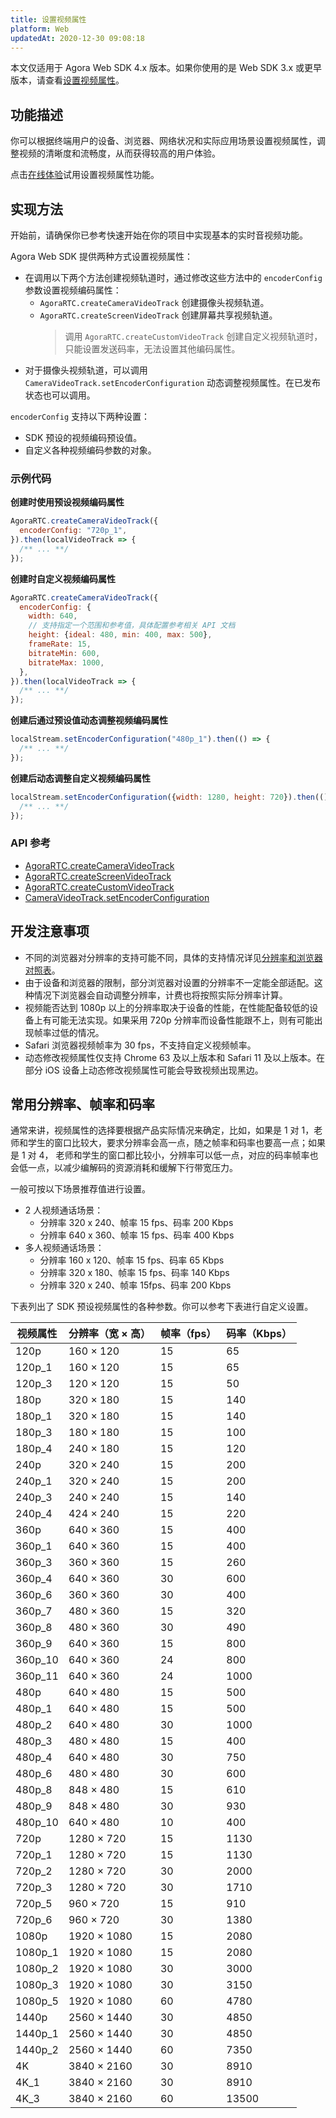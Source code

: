 ```yaml
---
title: 设置视频属性
platform: Web
updatedAt: 2020-12-30 09:08:18
---
```


<div class="alert note">本文仅适用于 Agora Web SDK 4.x 版本。如果你使用的是 Web SDK 3.x 或更早版本，请查看<a href="./video_profile_web?platform=Web">设置视频属性</a>。</li></div>

## 功能描述

你可以根据终端用户的设备、浏览器、网络状况和实际应用场景设置视频属性，调整视频的清晰度和流畅度，从而获得较高的用户体验。

<div class="alert info">点击<a href="https://webdemo.agora.io/agora-websdk-api-example-4.x/adjustVideoProfile/index.html">在线体验</a>试用设置视频属性功能。</div>

## 实现方法

开始前，请确保你已参考快速开始在你的项目中实现基本的实时音视频功能。

Agora Web SDK 提供两种方式设置视频属性：

- 在调用以下两个方法创建视频轨道时，通过修改这些方法中的 `encoderConfig` 参数设置视频编码属性：
  - `AgoraRTC.createCameraVideoTrack` 创建摄像头视频轨道。
  - `AgoraRTC.createScreenVideoTrack` 创建屏幕共享视频轨道。
    > 调用 `AgoraRTC.createCustomVideoTrack` 创建自定义视频轨道时，只能设置发送码率，无法设置其他编码属性。
- 对于摄像头视频轨道，可以调用 `CameraVideoTrack.setEncoderConfiguration` 动态调整视频属性。在已发布状态也可以调用。

`encoderConfig` 支持以下两种设置：

- SDK 预设的视频编码预设值。
- 自定义各种视频编码参数的对象。

### 示例代码

**创建时使用预设视频编码属性**

```js
AgoraRTC.createCameraVideoTrack({
  encoderConfig: "720p_1",
}).then(localVideoTrack => {
  /** ... **/
});
```

**创建时自定义视频编码属性**

```js
AgoraRTC.createCameraVideoTrack({
  encoderConfig: {
    width: 640,
    // 支持指定一个范围和参考值，具体配置参考相关 API 文档
    height: {ideal: 480, min: 400, max: 500},
    frameRate: 15,
    bitrateMin: 600,
    bitrateMax: 1000,
  },
}).then(localVideoTrack => {
  /** ... **/
});
```

**创建后通过预设值动态调整视频编码属性**

```js
localStream.setEncoderConfiguration("480p_1").then(() => {
  /** ... **/
});
```

**创建后动态调整自定义视频编码属性**

```js
localStream.setEncoderConfiguration({width: 1280, height: 720}).then(() => {
  /** ... **/
});
```

### API 参考

- [AgoraRTC.createCameraVideoTrack](./API%20Reference/web/v4.2.1/interfaces/iagorartc.html#createcameravideotrack)
- [AgoraRTC.createScreenVideoTrack](./API%20Reference/web/v4.2.1/interfaces/iagorartc.html#createScreenVideoTrack)
- [AgoraRTC.createCustomVideoTrack](./API%20Reference/web/v4.2.1/interfaces/iagorartc.html#createCustomVideoTrack)
- [CameraVideoTrack.setEncoderConfiguration](./API%20Reference/web/v4.2.1/interfaces/icameravideotrack.html#setencoderconfiguration)

## 开发注意事项

- 不同的浏览器对分辨率的支持可能不同，具体的支持情况详见[分辨率和浏览器对照表](./API%20Reference/web/v4.2.1/globals.html#videoencoderconfigurationpreset)。
- 由于设备和浏览器的限制，部分浏览器对设置的分辨率不一定能全部适配。这种情况下浏览器会自动调整分辨率，计费也将按照实际分辨率计算。
- 视频能否达到 1080p 以上的分辨率取决于设备的性能，在性能配备较低的设备上有可能无法实现。如果采用 720p 分辨率而设备性能跟不上，则有可能出现帧率过低的情况。
- Safari 浏览器视频帧率为 30 fps，不支持自定义视频帧率。
- 动态修改视频属性仅支持 Chrome 63 及以上版本和 Safari 11 及以上版本。在部分 iOS 设备上动态修改视频属性可能会导致视频出现黑边。

## 常用分辨率、帧率和码率

通常来讲，视频属性的选择要根据产品实际情况来确定，比如，如果是 1 对 1，老师和学生的窗口比较大，要求分辨率会高一点，随之帧率和码率也要高一点；如果是 1 对 4， 老师和学生的窗口都比较小，分辨率可以低一点，对应的码率帧率也会低一点，以减少编解码的资源消耗和缓解下行带宽压力。

一般可按以下场景推荐值进行设置。

- 2 人视频通话场景：
  - 分辨率 320 x 240、帧率 15 fps、码率 200 Kbps
  - 分辨率 640 x 360、帧率 15 fps、码率 400 Kbps
- 多人视频通话场景：
  - 分辨率 160 x 120、帧率 15 fps、码率 65 Kbps
  - 分辨率 320 x 180、帧率 15 fps、码率 140 Kbps
  - 分辨率 320 x 240、帧率 15fps、码率 200 Kbps

下表列出了 SDK 预设视频属性的各种参数。你可以参考下表进行自定义设置。

| 视频属性 | 分辨率（宽 × 高） | 帧率（fps） | 码率（Kbps） |
| -------- | ----------------- | ----------- | ------------ |
| 120p     | 160 × 120         | 15          | 65           |
| 120p_1   | 160 × 120         | 15          | 65           |
| 120p_3   | 120 × 120         | 15          | 50           |
| 180p     | 320 × 180         | 15          | 140          |
| 180p_1   | 320 × 180         | 15          | 140          |
| 180p_3   | 180 × 180         | 15          | 100          |
| 180p_4   | 240 × 180         | 15          | 120          |
| 240p     | 320 × 240         | 15          | 200          |
| 240p_1   | 320 × 240         | 15          | 200          |
| 240p_3   | 240 × 240         | 15          | 140          |
| 240p_4   | 424 × 240         | 15          | 220          |
| 360p     | 640 × 360         | 15          | 400          |
| 360p_1   | 640 × 360         | 15          | 400          |
| 360p_3   | 360 × 360         | 15          | 260          |
| 360p_4   | 640 × 360         | 30          | 600          |
| 360p_6   | 360 × 360         | 30          | 400          |
| 360p_7   | 480 × 360         | 15          | 320          |
| 360p_8   | 480 × 360         | 30          | 490          |
| 360p_9   | 640 × 360         | 15          | 800          |
| 360p_10  | 640 × 360         | 24          | 800          |
| 360p_11  | 640 × 360         | 24          | 1000         |
| 480p     | 640 × 480         | 15          | 500          |
| 480p_1   | 640 × 480         | 15          | 500          |
| 480p_2   | 640 × 480         | 30          | 1000         |
| 480p_3   | 480 × 480         | 15          | 400          |
| 480p_4   | 640 × 480         | 30          | 750          |
| 480p_6   | 480 × 480         | 30          | 600          |
| 480p_8   | 848 × 480         | 15          | 610          |
| 480p_9   | 848 × 480         | 30          | 930          |
| 480p_10  | 640 × 480         | 10          | 400          |
| 720p     | 1280 × 720        | 15          | 1130         |
| 720p_1   | 1280 × 720        | 15          | 1130         |
| 720p_2   | 1280 × 720        | 30          | 2000         |
| 720p_3   | 1280 × 720        | 30          | 1710         |
| 720p_5   | 960 × 720         | 15          | 910          |
| 720p_6   | 960 × 720         | 30          | 1380         |
| 1080p    | 1920 × 1080       | 15          | 2080         |
| 1080p_1  | 1920 × 1080       | 15          | 2080         |
| 1080p_2  | 1920 × 1080       | 30          | 3000         |
| 1080p_3  | 1920 × 1080       | 30          | 3150         |
| 1080p_5  | 1920 × 1080       | 60          | 4780         |
| 1440p    | 2560 × 1440       | 30          | 4850         |
| 1440p_1  | 2560 × 1440       | 30          | 4850         |
| 1440p_2  | 2560 × 1440       | 60          | 7350         |
| 4K       | 3840 × 2160       | 30          | 8910         |
| 4K_1     | 3840 × 2160       | 30          | 8910         |
| 4K_3     | 3840 × 2160       | 60          | 13500        |
